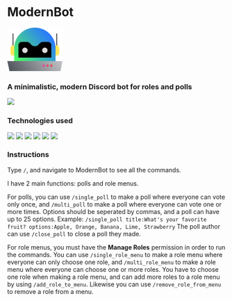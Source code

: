 <p align="center">
<h1>ModernBot</h1>
<a href="https://modernbot.t1c.dev/"><img src="assets/logo.svg" height="100"></a>
<br>
<h3>A minimalistic, modern Discord bot for roles and polls</h3>
<a href="https://discord.com/api/oauth2/authorize?client_id=923845100277202974&permissions=1376805841984&scope=bot%20applications.commands" target="blank"><img src="https://shields.io/badge/invite_the-discord_bot-7289DA?logo=discord&style=for-the-badge" height="30"/></a>
</p>

### Technologies used
<a href="https://python.org"><img src="https://upload.wikimedia.org/wikipedia/commons/thumb/c/c3/Python-logo-notext.svg/1200px-Python-logo-notext.svg.png" height=20/></a> <a href="https://disnake.dev"><img src="https://disnake.dev/assets/disnake-logo.png" height=20/></a> <a href="https://python-pillow.org/"> <a href="https://github.com/mongodb/mongo-python-driver"><img src="https://cdn.discordapp.com/attachments/810799100940255260/923740541181624360/mongodb_logo_icon_170943.svg" height=20/></a> <a href="https://statcord.com"><img src="https://cdn.discordapp.com/attachments/810799100940255260/923742999542910976/ezgif-3-e69063bb05.png" height=20/></a> <a href="https://top.gg"><img src="https://blog.top.gg/favicon.png" height=20/></a> <a href="https://shields.io/"><img src="https://avatars.githubusercontent.com/u/6254238?s=200&v=4" height=20 /></a>

### Instructions

Type `/`, and navigate to ModernBot to see all the commands.

I have 2 main functions: polls and role menus.

For polls, you can use `/single_poll` to make a poll where everyone can vote only once, and `/multi_poll` to make a poll where everyone can vote one or more times.
Options should be seperated by commas, and a poll can have up to 25 options.
Example: `/single_poll title:What's your favorite fruit? options:Apple, Orange, Banana, Lime, Strawberry`
The poll author can use `/close_poll` to close a poll they made.

For role menus, you must have the **Manage Roles** permission in order to run the commands.
You can use `/single_role_menu` to make a role menu where everyone can only choose one role, and `/multi_role_menu` to make a role menu where everyone can choose one or more roles.
You have to choose one role when making a role menu, and can add more roles to a role menu by using `/add_role_to_menu`. Likewise you can use `/remove_role_from_menu` to remove a role from a menu.
